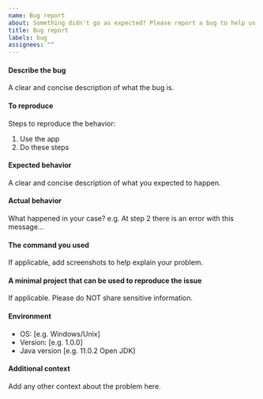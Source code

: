 ```yaml
---
name: Bug report
about: Something didn't go as expected? Please report a bug to help us improve!
title: Bug report
labels: bug
assignees: ""
---
```


#### Describe the bug

A clear and concise description of what the bug is.

#### To reproduce

Steps to reproduce the behavior:

1. Use the app
2. Do these steps

#### Expected behavior

A clear and concise description of what you expected to happen.

#### Actual behavior

What happened in your case? e.g. At step 2 there is an error with this message...

#### The command you used

If applicable, add screenshots to help explain your problem.

#### A minimal project that can be used to reproduce the issue

If applicable. Please do NOT share sensitive information.

#### Environment

- OS: [e.g. Windows/Unix]
- Version: [e.g. 1.0.0]
- Java version [e.g. 11.0.2 Open JDK]

#### Additional context

Add any other context about the problem here.
